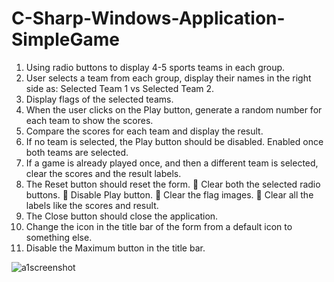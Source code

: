 # C-Sharp-Windows-Application-SimpleGame

1. Using radio buttons to display 4-5 sports teams in each group. 
2. User selects a team from each group, display their names in the right side as: Selected Team 1 vs Selected Team 2.
3. Display flags of the selected teams.
4. When the user clicks on the Play button, generate a random number for each team to show the scores.
5. Compare the scores for each team and display the result. 
6. If no team is selected, the Play button should be disabled. Enabled once both teams are selected. 
7. If a game is already played once, and then a different team is selected, clear the scores and the result labels. 
8. The Reset button should reset the form.  Clear both the selected radio buttons.  Disable Play button.  Clear the flag images.  Clear all the labels like the scores and result. 
9. The Close button should close the application. 
10. Change the icon in the title bar of the form from a default icon to something else. 
11. Disable the Maximum button in the title bar.


![a1screenshot](https://cloud.githubusercontent.com/assets/27964815/26600098/c849fc84-4548-11e7-8c5f-b42f28d86579.PNG)
